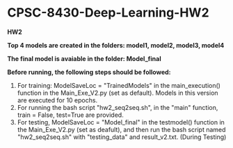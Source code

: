 # CPSC-8430-Deep-Learning-HW2

**HW2**


**Top 4 models are created in the folders: model1, model2, model3, model4**

**The final model is avaiable in the folder: Model_final**

**Before running, the following steps should be followed:**
1. For training: ModelSaveLoc = "TrainedModels" in the main_execution() function in the Main_Exe_V2.py (set as default). Models in this version are executed for 10 epochs.
2. For running the bash script "hw2_seq2seq.sh", in the "main" function, train = False, test=True are provided.
3. For testing, ModelSaveLoc = "Model_final" in the testmodel() function in the Main_Exe_V2.py (set as deafult), and then run the bash script named "hw2_seq2seq.sh" with "testing_data" and result_v2.txt. (During Testing)
